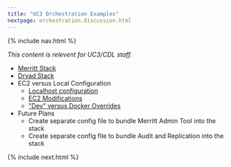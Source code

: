 ```yaml
---
title: "UC3 Orchestration Examples"
nextpage: orchestration.discussion.html
---
```


{% include nav.html %}

_This content is relevent for UC3/CDL staff._

- [Merritt Stack](https://github.com/CDLUC3/merritt-docker/blob/master/mrt-services/docker-compose.yml)
- [Dryad Stack](https://github.com/CDLUC3/merritt-docker/blob/master/mrt-services/dryad.yml)
- EC2 versus Local Configuration
  - [Localhost configuration](https://github.com/CDLUC3/merritt-docker/blob/master/mrt-services/local.yml)
  - [EC2 Modifications](https://github.com/CDLUC3/merritt-docker/blob/master/mrt-services/ec2.yml)
  - ["Dev" versus Docker Overrides](https://github.com/CDLUC3/merritt-docker/blob/master/mrt-services/docker-dev.yml)
- Future Plans
  - Create separate config file to bundle Merritt Admin Tool into the stack
  - Create separate config file to bundle Audit and Replication into the stack


{% include next.html %}